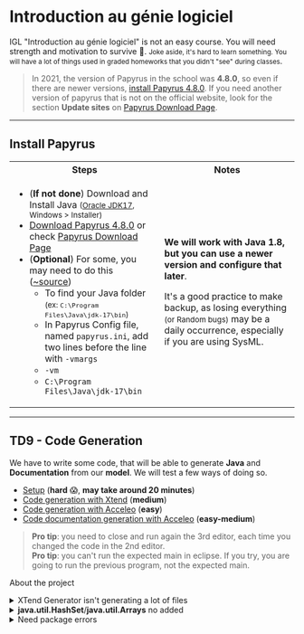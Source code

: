 # Introduction au génie logiciel

IGL "Introduction au génie logiciel" is not an easy course. You will need strength and motivation to survive 👀. <small>Joke aside, it's hard to learn something. You will have a lot of things used in graded homeworks that you didn't "see" during classes</small>.

> In 2021, the version of Papyrus in the school was **4.8.0**, so even if there are newer versions, [install Papyrus 4.8.0](https://www.eclipse.org/downloads/download.php?file=/modeling/mdt/papyrus/rcp/2020-06/4.8.0/papyrus-2020-06-4.8.0-win64.zip). If you need another version of papyrus that is not on the official website, look for the section **Update sites** on [Papyrus Download Page](https://www.eclipse.org/papyrus/download.html).

<hr class="sl">

## Install Papyrus

<table class="table table-bordered table-striped border-dark">
<tr>
<th>Steps</th>
<th>Notes</th>
</tr>

<td>

* (**If not done**) Download and Install Java <small>([Oracle JDK17](https://www.oracle.com/java/technologies/downloads/), Windows > Installer)</small>
* [Download Papyrus 4.8.0](https://www.eclipse.org/downloads/download.php?file=/modeling/mdt/papyrus/rcp/2020-06/4.8.0/papyrus-2020-06-4.8.0-win64.zip) or check [Papyrus Download Page](https://www.eclipse.org/papyrus/download.html)
* (**Optional**) For some, you may need to do this ([~source](https://www.youtube.com/watch?v=QlGrBHkwDXQ&ab_channel=GameTrick))
  * To find your Java folder <small>(ex: `C:\Program Files\Java\jdk-17\bin`)</small>
  * In Papyrus Config file, named `papyrus.ini`, add two lines before the line with `-vmargs`
  * `-vm`
  * `C:\Program Files\Java\jdk-17\bin`
</td>
<td>

**We will work with Java 1.8, but you can use a newer version and configure that later**.

It's a good practice to make backup, as losing everything <small>(or Random bugs)</small> may be a daily occurrence, especially if you are using SysML.
</td>
</table>

<hr class="sr">

## TD9 - Code Generation

We have to write some code, that will be able to generate **Java** and **Documentation** from our **model**. We will test a few ways of doing so.

* [Setup](td9/setup.md) (**hard** 😱, **may take around 20 minutes**)
* [Code generation with Xtend](td9/xtend.md) (**medium**)
* [Code generation with Acceleo](td9/acceleo_code.md) (**easy**)
* [Code documentation generation with Acceleo](td9/acceleo_doc.md) (**easy-medium**)

> **Pro tip**: you need to close and run again the 3rd editor, each time you changed the code in the 2nd editor.<br>
> **Pro tip**: you can't run the expected main in eclipse. If you try, you are going to run the previous program, not the expected main.

About the project

<details class="details-e">
<summary>XTend Generator isn't generating a lot of files</summary>

It means that it crashed. Check for error messages in `xtend_editor` console. In my case, it was because I got some vertex/nodes without names.
</details>

<details class="details-e">
<summary><b>java.util.HashSet</b>/<b>java.util.Arrays</b> no added</summary>

You need to declare dependencies. This is a bit complex, but fortunately, I'm giving you the steps

* Click on SmartHouse (in the model explorer, the root)
* Go to **Profile** > Profile Applications
  * Next to "+" and "x", click on "apply registered profile"
    * Add "Papyrus Code Generation Profile"
    * Add "Papyrus Java Profile"

In SmartHouse (root), add a new package (new child), Click on it, then **Profile**, then **Applied Stereotypes**, and add **NoCodeGen** (it's useless but do it). Put inside two classes

* HashSet
* Arrays

And on both of them, add them a stereotype (Profile > +) "External". Click on the stereotype and don't forget to set the value for name. This is the package+class that you want.

Then create in the root a new class diagram "Dependencies" and use the usage relationship to request an import.
</details>

<details class="details-e">
<summary>Need package errors</summary>

You can't use NoCodeGen, the generator is only checking classes with this stereotype. You either have to nuke Needs, tell the parser that you don't want to parse Needs, or update the parser.
</details>